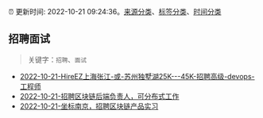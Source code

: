:alarm_clock: 更新时间: 2022-10-21 09:24:36。[来源分类](../README.md)、[标签分类](../TAGS.md)、[时间分类](../TIMELINE.md)

## 招聘面试


> 关键字：`招聘`、`面试`



- [2022-10-21-HireEZ上海张江-或-苏州独墅湖25K---45K-招聘高级-devops-工程师](https://www.v2ex.com/t/888777) 
- [2022-10-21-招聘区块链后端负责人，可分布式工作](https://www.v2ex.com/t/888774) 
- [2022-10-21-坐标南京，招聘区块链产品实习](https://www.v2ex.com/t/888759) 
